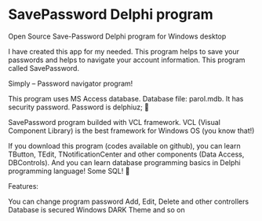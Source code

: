 # SavePassword Delphi program
Open Source Save-Password Delphi program for Windows desktop

I have created this app for my needed. This program helps to save your passwords and helps to navigate your account information. This program called SavePassword.  

Simply – Password navigator program!

This program uses MS Access database. Database file: parol.mdb. It has security password. Password is delphiuz;  🙂

SavePassword program builded with VCL framework. VCL (Visual Component Library) is the best framework for Windows OS (you know that!)

If you download this program (codes available on github), you can learn TButton, TEdit,  TNotificationCenter and other components (Data Access, DBControls). And you can learn database programming basics in Delphi programming language! Some SQL!  🙂

Features:

You can change program password
Add, Edit, Delete and other controllers
Database is secured
Windows DARK Theme
and so on
